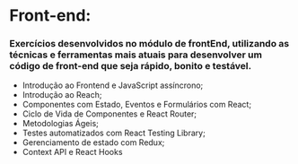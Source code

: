 # Front-end:
### Exercícios desenvolvidos no módulo de frontEnd, utilizando as técnicas e ferramentas mais atuais para desenvolver um código de front-end que seja rápido, bonito e testável.

* Introdução ao Frontend e JavaScript assíncrono;
* Introdução ao Reach;
* Componentes com Estado, Eventos e Formulários com React;
* Ciclo de Vida de Componentes e React Router;
* Metodologias Ágeis;
* Testes automatizados com React Testing Library;
* Gerenciamento de estado com Redux;
* Context API e React Hooks

